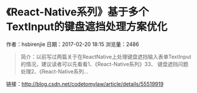 # 《React-Native系列》基于多个TextInput的键盘遮挡处理方案优化
作者：hsbirenjie
日期：2017-02-20 18:15
浏览量：2486
> 简介：以前写过两篇关于在ReactNative上处理键盘遮挡输入表单TextInput的情况，建议读者可以先看看1、《React-Native系列》33、 键盘遮挡问题处理2、《React-Native系列...

 链接：http://blog.csdn.net/codetomylaw/article/details/55519919
